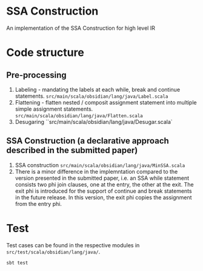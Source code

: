 # SSA Construction

An implementation of the SSA Construction for high level IR

# Code structure

## Pre-processing

1. Labeling - mandating the labels at each while, break and continue statements. `src/main/scala/obsidian/lang/java/Label.scala`
2. Flattening - flatten nested / composit assignment statement into multiple simple assignment statements. `src/main/scala/obsidian/lang/java/Flatten.scala`
3. Desugaring ``src/main/scala/obsidian/lang/java/Desugar.scala`

## SSA Construction (a declarative approach described in the submitted paper)

1. SSA construction `src/main/scala/obsidian/lang/java/MinSSA.scala`
2. There is a minor difference in the implemntation compared to the version presented in the submitted paper, i.e. an SSA while statement consists two phi join clauses, one at the entry, the other at the exit. The exit phi is introduced for the support of continue and break statements in the future release. In this version, the exit phi copies the assignment from the entry phi. 


# Test

Test cases can be found in the respective modules in `src/test/scala/obsidian/lang/java/`.

```
sbt test
```